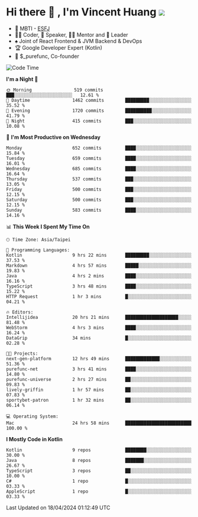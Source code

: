 # Hi there 👋 , I'm Vincent Huang ![](https://komarev.com/ghpvc/?username=Jian-Min-Huang)
- 👀 MBTI - [ESFJ](https://www.16personalities.com/esfj-personality)
- 👨‍💻 Coder, 🎤 Speaker, 👨‍🏫 Mentor and 🚀 Leader
- ♠️ Joint of React Frontend & JVM Backend & DevOps
- 🏆 Google Developer Expert (Kotlin)
- 💼 $_purefunc, Co-founder

<!--START_SECTION:waka-->
![Code Time](http://img.shields.io/badge/Code%20Time-3%2C629%20hrs%2027%20mins-blue)

**I'm a Night 🦉** 

```text
🌞 Morning                519 commits         ███░░░░░░░░░░░░░░░░░░░░░░   12.61 % 
🌆 Daytime                1462 commits        █████████░░░░░░░░░░░░░░░░   35.52 % 
🌃 Evening                1720 commits        ██████████░░░░░░░░░░░░░░░   41.79 % 
🌙 Night                  415 commits         ███░░░░░░░░░░░░░░░░░░░░░░   10.08 % 
```
📅 **I'm Most Productive on Wednesday** 

```text
Monday                   652 commits         ████░░░░░░░░░░░░░░░░░░░░░   15.84 % 
Tuesday                  659 commits         ████░░░░░░░░░░░░░░░░░░░░░   16.01 % 
Wednesday                685 commits         ████░░░░░░░░░░░░░░░░░░░░░   16.64 % 
Thursday                 537 commits         ███░░░░░░░░░░░░░░░░░░░░░░   13.05 % 
Friday                   500 commits         ███░░░░░░░░░░░░░░░░░░░░░░   12.15 % 
Saturday                 500 commits         ███░░░░░░░░░░░░░░░░░░░░░░   12.15 % 
Sunday                   583 commits         ████░░░░░░░░░░░░░░░░░░░░░   14.16 % 
```


📊 **This Week I Spent My Time On** 

```text
🕑︎ Time Zone: Asia/Taipei

💬 Programming Languages: 
Kotlin                   9 hrs 22 mins       █████████░░░░░░░░░░░░░░░░   37.53 % 
Markdown                 4 hrs 57 mins       █████░░░░░░░░░░░░░░░░░░░░   19.83 % 
Java                     4 hrs 2 mins        ████░░░░░░░░░░░░░░░░░░░░░   16.16 % 
TypeScript               3 hrs 48 mins       ████░░░░░░░░░░░░░░░░░░░░░   15.22 % 
HTTP Request             1 hr 3 mins         █░░░░░░░░░░░░░░░░░░░░░░░░   04.21 % 

🔥 Editors: 
Intellijidea             20 hrs 21 mins      ████████████████████░░░░░   81.48 % 
WebStorm                 4 hrs 3 mins        ████░░░░░░░░░░░░░░░░░░░░░   16.24 % 
DataGrip                 34 mins             █░░░░░░░░░░░░░░░░░░░░░░░░   02.28 % 

🐱‍💻 Projects: 
next-gen-platform        12 hrs 49 mins      █████████████░░░░░░░░░░░░   51.36 % 
purefunc-net             3 hrs 41 mins       ████░░░░░░░░░░░░░░░░░░░░░   14.80 % 
purefunc-universe        2 hrs 27 mins       ██░░░░░░░░░░░░░░░░░░░░░░░   09.83 % 
lively-griffin           1 hr 57 mins        ██░░░░░░░░░░░░░░░░░░░░░░░   07.83 % 
sportybet-patron         1 hr 32 mins        ██░░░░░░░░░░░░░░░░░░░░░░░   06.14 % 

💻 Operating System: 
Mac                      24 hrs 58 mins      █████████████████████████   100.00 % 
```

**I Mostly Code in Kotlin** 

```text
Kotlin                   9 repos             ████████░░░░░░░░░░░░░░░░░   30.00 % 
Java                     8 repos             ███████░░░░░░░░░░░░░░░░░░   26.67 % 
TypeScript               3 repos             ██░░░░░░░░░░░░░░░░░░░░░░░   10.00 % 
C#                       1 repo              █░░░░░░░░░░░░░░░░░░░░░░░░   03.33 % 
AppleScript              1 repo              █░░░░░░░░░░░░░░░░░░░░░░░░   03.33 % 
```




 Last Updated on 18/04/2024 01:12:49 UTC
<!--END_SECTION:waka-->
